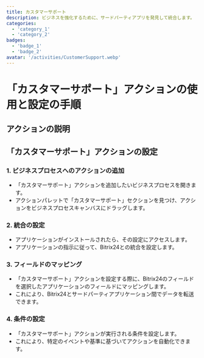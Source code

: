 ```yaml
---
title: カスタマーサポート
description: ビジネスを強化するために、サードパーティアプリを発見して統合します。
categories: 
  - 'category_1'
  - 'category_2'
badges: 
  - 'badge_1'
  - 'badge_2'
avatar: '/activities/CustomerSupport.webp'
---
```

# 「カスタマーサポート」アクションの使用と設定の手順

## アクションの説明

## **「カスタマーサポート」アクションの設定**

### 1. ビジネスプロセスへのアクションの追加
- 「カスタマーサポート」アクションを追加したいビジネスプロセスを開きます。
- アクションパレットで「カスタマーサポート」セクションを見つけ、アクションをビジネスプロセスキャンバスにドラッグします。

### 2. 統合の設定
- アプリケーションがインストールされたら、その設定にアクセスします。
- アプリケーションの指示に従って、Bitrix24との統合を設定します。

### 3. フィールドのマッピング
- 「カスタマーサポート」アクションを設定する際に、Bitrix24のフィールドを選択したアプリケーションのフィールドにマッピングします。
- これにより、Bitrix24とサードパーティアプリケーション間でデータを転送できます。

### 4. 条件の設定
- 「カスタマーサポート」アクションが実行される条件を設定します。
- これにより、特定のイベントや基準に基づいてアクションを自動化できます。